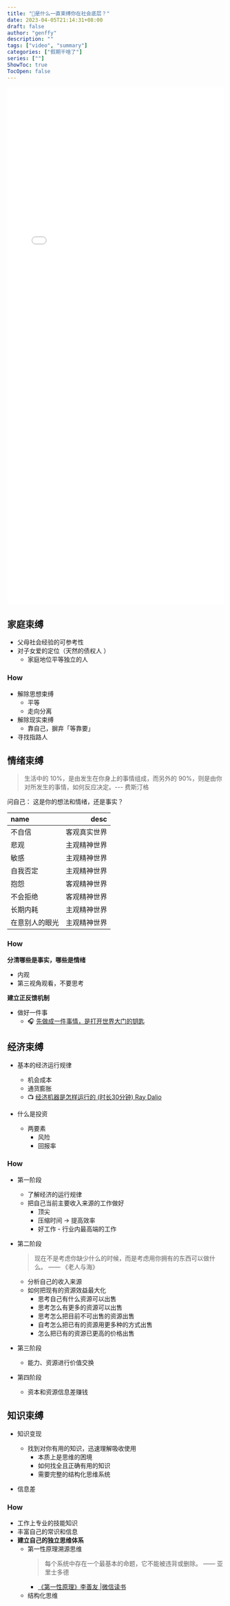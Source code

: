 ```yaml
---
title: "📒是什么一直束缚你在社会底层？"
date: 2023-04-05T21:14:31+08:00
draft: false
author: "genffy"
description: ""
tags: ["video", "summary"]
categories: ["假期干啥了"]
series: [""]
ShowToc: true
TocOpen: false
---
```


<iframe src="//player.bilibili.com/player.html?aid=611473938&bvid=BV1i84y137f3&cid=1066074529&page=1" width="100%" style="min-height: 30vh;" scrolling="no" border="0" frameborder="no" framespacing="0" allowfullscreen="true"> </iframe>

## 家庭束缚
- 父母社会经验的可参考性
- 对子女爱的定位（天然的债权人 ）
  - 家庭地位平等独立的人
### How
- 解除思想束缚
  - 平等
  - 走向分离
- 解除现实束缚
  - 靠自己，摒弃「等靠要」
- 寻找指路人
## 情绪束缚
> 生活中的 10%，是由发生在你身上的事情组成，而另外的 90%，则是由你对所发生的事情，如何反应决定。--- 费斯汀格  

问自己： 这是你的想法和情绪，还是事实？

| name | desc |
| :----------------- | -----------------:|
| 不自信 | 客观真实世界 |
| 悲观 | 主观精神世界 |
| 敏感 | 主观精神世界 |
| 自我否定 | 主观精神世界 |
| 抱怨 | 客观精神世界 |
| 不会拒绝 | 客观精神世界 |
| 长期内耗 | 主观精神世界 |
| 在意别人的眼光 | 主观精神世界 |

### How

__分清哪些是事实，哪些是情绪__

- 内观
- 第三视角观看，不要思考

__建立正反馈机制__

- 做好一件事
  - :headphones: [先做成一件事情，是打开世界大门的钥匙](https://www.xiaoyuzhoufm.com/episode/631af16f5d788154344241dc)

## 经济束缚

- 基本的经济运行规律
  - 机会成本
  - 通货膨胀
  - :tv: [经济机器是怎样运行的 (时长30分钟) Ray Dalio](https://youtu.be/rFV7wdEX-Mo)

- 什么是投资
  - 两要素
    - 风险
    - 回报率

### How

- 第一阶段
  - 了解经济的运行规律
  - 把自己当前主要收入来源的工作做好
    - 顶尖
    - 压缩时间 -> 提高效率
    - 好工作 - 行业内最高端的工作

- 第二阶段
  > 现在不是考虑你缺少什么的时候，而是考虑用你拥有的东西可以做什么。 —— 《老人与海》  
  - 分析自己的收入来源
  - 如何把现有的资源效益最大化
    - 思考自己有什么资源可以出售
    - 思考怎么有更多的资源可以出售
    - 思考怎么把目前不可出售的资源出售
    - 自考怎么把已有的资源用更多种的方式出售
    - 怎么把已有的资源已更高的价格出售

- 第三阶段
  - 能力、资源进行价值交换

- 第四阶段
  - 资本和资源信息差赚钱

## 知识束缚

- 知识变现
  - 找到对你有用的知识，迅速理解吸收使用
    - 本质上是思维的困境
    - 如何找全且正确有用的知识
    - 需要完整的结构化思维系统

- 信息差

### How
- 工作上专业的技能知识
- 丰富自己的常识和信息
- __建立自己的独立思维体系__
  - 第一性原理溯源思维
    > 每个系统中存在一个最基本的命题，它不能被违背或删除。 —— 亚里士多德  
    - [《第一性原理》李善友 |微信读书](https://weread.qq.com/web/bookDetail/e8032c10721ceacce804ae9k6bb4288042d316bb61e34a1)
  - 结构化思维
